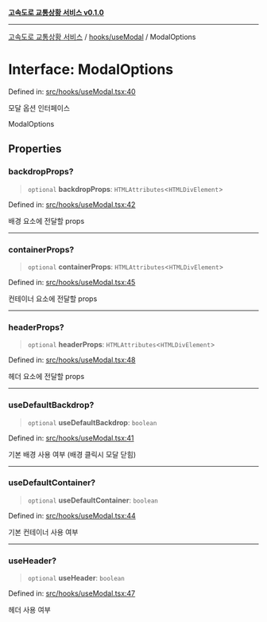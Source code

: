 [**고속도로 교통상황 서비스 v0.1.0**](../../../README.md)

***

[고속도로 교통상황 서비스](../../../modules.md) / [hooks/useModal](../README.md) / ModalOptions

# Interface: ModalOptions

Defined in: [src/hooks/useModal.tsx:40](https://github.com/ksheyon123/road-status-preview/blob/d56258a23fae54155a9cd30000ae39fff6269a67/src/hooks/useModal.tsx#L40)

모달 옵션 인터페이스

 ModalOptions

## Properties

### backdropProps?

> `optional` **backdropProps**: `HTMLAttributes`\<`HTMLDivElement`\>

Defined in: [src/hooks/useModal.tsx:42](https://github.com/ksheyon123/road-status-preview/blob/d56258a23fae54155a9cd30000ae39fff6269a67/src/hooks/useModal.tsx#L42)

배경 요소에 전달할 props

***

### containerProps?

> `optional` **containerProps**: `HTMLAttributes`\<`HTMLDivElement`\>

Defined in: [src/hooks/useModal.tsx:45](https://github.com/ksheyon123/road-status-preview/blob/d56258a23fae54155a9cd30000ae39fff6269a67/src/hooks/useModal.tsx#L45)

컨테이너 요소에 전달할 props

***

### headerProps?

> `optional` **headerProps**: `HTMLAttributes`\<`HTMLDivElement`\>

Defined in: [src/hooks/useModal.tsx:48](https://github.com/ksheyon123/road-status-preview/blob/d56258a23fae54155a9cd30000ae39fff6269a67/src/hooks/useModal.tsx#L48)

헤더 요소에 전달할 props

***

### useDefaultBackdrop?

> `optional` **useDefaultBackdrop**: `boolean`

Defined in: [src/hooks/useModal.tsx:41](https://github.com/ksheyon123/road-status-preview/blob/d56258a23fae54155a9cd30000ae39fff6269a67/src/hooks/useModal.tsx#L41)

기본 배경 사용 여부 (배경 클릭시 모달 닫힘)

***

### useDefaultContainer?

> `optional` **useDefaultContainer**: `boolean`

Defined in: [src/hooks/useModal.tsx:44](https://github.com/ksheyon123/road-status-preview/blob/d56258a23fae54155a9cd30000ae39fff6269a67/src/hooks/useModal.tsx#L44)

기본 컨테이너 사용 여부

***

### useHeader?

> `optional` **useHeader**: `boolean`

Defined in: [src/hooks/useModal.tsx:47](https://github.com/ksheyon123/road-status-preview/blob/d56258a23fae54155a9cd30000ae39fff6269a67/src/hooks/useModal.tsx#L47)

헤더 사용 여부
